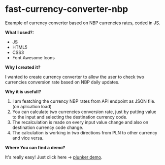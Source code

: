 # fast-currency-converter-nbp
Example of currency converter based on NBP currencies rates, coded in JS.

**What I used?:**
* JS 
* HTML5
* CSS3 
* Font Awesome Icons

**Why I created it?**

I wanted to create currency converter to allow the user to check two currencies conversion rate based on NBP daily updates.  

**Why it is usefull?**
1. I am featching the currency NBP rates from API endpoint as JSON file. (on aplication load)
2. You can calculate two currencies conversion rate, just by putting value to the input and selecting the destination currency code.
3. The recalculation is made on every input value change and also on destination currency code change.
4. The calculation is working in two directions from PLN to other currency and vice versa.


**Where You can find a demo?**

It's really easy! Just click here -> [plunker demo](https://next.plnkr.co/edit/CIDZ1L992Gnisz6JVLne?utm_source=legacy&utm_medium=worker&utm_campaign=next&preview).




